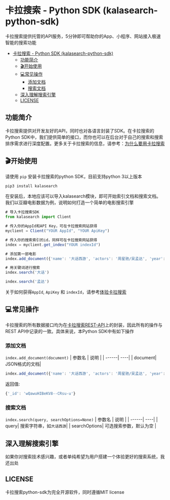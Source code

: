 # 卡拉搜索 - Python SDK (kalasearch-python-sdk)

卡拉搜索提供托管的API服务，5分钟即可帮助你的App、小程序、网站接入极速智能的搜索功能
- [卡拉搜索 - Python SDK (kalasearch-python-sdk)](#卡拉搜索---python-sdk-kalasearch-python-sdk)
  - [功能简介](#功能简介)
  - [🎬开始使用](#开始使用)
  - [💻常见操作](#常见操作)
    - [添加文档](#添加文档)
    - [搜索文档](#搜索文档)
  - [深入理解搜索引擎](#深入理解搜索引擎)
  - [LICENSE](#license)
## 功能简介

卡拉搜索提供对开发友好的API，同时也对各语言封装了SDK。在卡拉搜索的Python SDK中，我们提供简单的接口，而你也可以在后台对于自己的搜索和搜索排序需求进行深度配置。更多关于卡拉搜索的信息，请参考：[为什么要用卡拉搜索](https://kalasearch.cn/docs#%E4%B8%BA%E4%BB%80%E4%B9%88%E8%A6%81%E7%94%A8%E5%8D%A1%E6%8B%89%E6%90%9C%E7%B4%A2)

## 🎬开始使用

请使用 `pip` 安装卡拉搜索的python SDK，目前支持python 3以上版本

```jsx
pip3 install kalasearch
```

在安装后，本地应该可以导入kalasearch模块，即可开始索引文档和搜索文档。我们以豆瓣电影数据为例，说明如何打造一个简单的电影搜索引擎

```jsx
# 导入卡拉搜索SDK
from kalasearch import Client 

# 传入你的AppId和API Key，可在卡拉搜索网站获得
myclient = Client("YOUR AppId", "YOUR ApiKey") 

# 传入你的搜索索引的id，同样可在卡拉搜索网站获得
index = myclient.get_index("YOUR indexId") 

# 添加第一部电影 
index.add_document({'name': '大话西游', 'actors': '周星驰/吴孟达', 'year':2000})

# 用关键词进行搜索
index.search('大话')

index.search('孟达')
```

关于如何获得`AppId`, `ApiKey` 和 `indexId`，请参考[体验卡拉搜索](https://kalasearch.cn/docs/try-kalasearch)

## 💻常见操作

卡拉搜索的所有数据接口均为在[卡拉搜索REST-API](https://kalasearch.cn/docs/rest-api)上的封装，因此所有的操作与REST API中记录的一致。具体来说，本Python SDK中有如下操作

### 添加文档 
`index.add_document(document)` 
| 参数名 | 说明 |
| ------| ----|
| document| JSON格式的文档|


```jsx
index.add_document({'name': '大话西游', 'actors': '周星驰/吴孟达', 'year':2000})
```

返回值: 

```jsx
{'_id': 'wQawuHIBeKV8--CRsu-u'}
```

### 搜索文档
`index.search(query, searchOptions=None)`
| 参数名 | 说明 |
| ------| ----|
| query| 搜索字符串，如`大话西游`|
| searchOptions| 可选搜索参数，默认为空 |



## 深入理解搜索引擎
如果你对搜索技术感兴趣，或者单纯希望为用户搭建一个体验更好的搜索系统，我还出处


## LICENSE

卡拉搜索python-sdk为完全开源软件，同时遵循MIT license